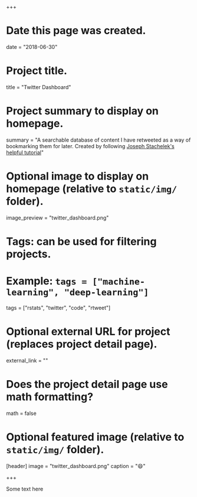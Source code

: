 +++
# Date this page was created.
date = "2018-06-30"

# Project title.
title = "Twitter Dashboard"

# Project summary to display on homepage.
summary = "A searchable database of content I have retweeted as a way of bookmarking them for later. Created by following [Joseph Stachelek's helpful tutorial](https://jsta.rbind.io/blog/making-a-twitter-dashboard-with-r/)"

# Optional image to display on homepage (relative to `static/img/` folder).
image_preview = "twitter_dashboard.png"

# Tags: can be used for filtering projects.
# Example: `tags = ["machine-learning", "deep-learning"]`
tags = ["rstats", "twitter", "code", "rtweet"]

# Optional external URL for project (replaces project detail page).
external_link = ""

# Does the project detail page use math formatting?
math = false

# Optional featured image (relative to `static/img/` folder).
[header]
image = "twitter_dashboard.png"
caption = ":smile:"

+++

Some text here
